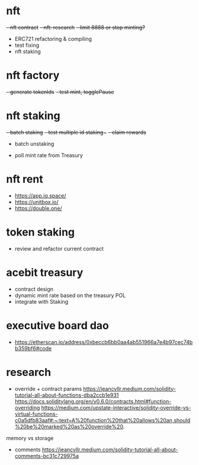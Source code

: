  
# nft
~~- nft contract~~
~~- nft: research~~
~~- limit 8888 or stop minting?~~
- ERC721 refactoring & compiling
- test fixing
- nft staking


# nft factory
~~- generate tokenIds~~
~~- test mint, togglePause~~


# nft staking
~~- batch staking~~
~~- test multiple id staking~~~
~~- claim rewards~~
- batch unstaking

- poll mint rate from Treasury

# nft rent
- https://app.iq.space/
- https://unitbox.io/
- https://double.one/


# token staking
- review and refactor current contract


# acebit treasury
- contract design
- dynamic mint rate based on the treasury POL
- integrate with Staking

# executive board dao
- https://etherscan.io/address/0xbeccb6bb0aa4ab551966a7e4b97cec74bb359bf6#code


# research

- override + contract params
https://jeancvllr.medium.com/solidity-tutorial-all-about-functions-dba2ccb1e931
https://docs.soliditylang.org/en/v0.6.0/contracts.html#function-overriding
https://medium.com/upstate-interactive/solidity-override-vs-virtual-functions-c0a5dfb83aaf#:~:text=A%20function%20that%20allows%20an,should%20be%20marked%20as%20override%20.

memory vs storage

- comments
https://jeancvllr.medium.com/solidity-tutorial-all-about-comments-bc31c729975a